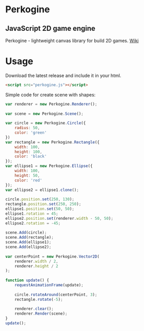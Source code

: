 # Perkogine
## JavaScript 2D game engine
Perkogine - lightweight canvas library for build 2D games.
[Wiki](wiki)
# Usage
Download the latest release and include it in your html.
```html
<script src="perkogine.js"></script>
```
Simple code for create scene with shapes:
```javascript
var renderer = new Perkogine.Renderer();
    
var scene = new Perkogine.Scene();
    
var circle = new Perkogine.Circle({
    radius: 50,
    color: 'green'
})
var rectangle = new Perkogine.Rectangle({
    width: 100,
    height: 100,
    color: 'black'
});
var ellipse1 = new Perkogine.Ellipse({
    width: 100,
    height: 50,
    color: 'red'
});
var ellipse2 = ellipse1.clone();
    
circle.position.set(250, 130);
rectangle.position.set(250, 250);
ellipse1.position.set(50, 50);
ellipse1.rotation = 45;
ellipse2.position.set(renderer.width - 50, 50);
ellipse2.rotation = -45;
    
scene.Add(circle);
scene.Add(rectangle);
scene.Add(ellipse1);
scene.Add(ellipse2);
    
var centerPoint = new Perkogine.Vector2D(
    renderer.width / 2, 
    renderer.height / 2
);
    
function update() {
    requestAnimationFrame(update);
        
    circle.rotateAround(centerPoint, 3);
    rectangle.rotate(-5);
              
    renderer.clear();
    renderer.Render(scene);
}
update();
```
